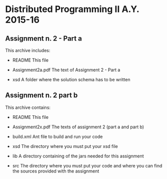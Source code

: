 Distributed Programming II A.Y. 2015-16
=======================================

Assignment n. 2 - Part a
------------------------

This archive includes:

- README            	This file

- Assignment2a.pdf   	The text of Assignment 2 - Part a

- xsd               	A folder where the solution schema has to be written


Assignment n. 2 part b
----------------------

This archive contains:

- README            This file

- Assignment2x.pdf  The texts of assignment 2 (part a and part b)

- build.xml         Ant file to build and run your code

- xsd               The directory where you must put your xsd file

- lib               A directory containing of the jars needed for this
                    assignment

- src               The directory where you must put your code and where
                    you can find the sources provided with the assignment